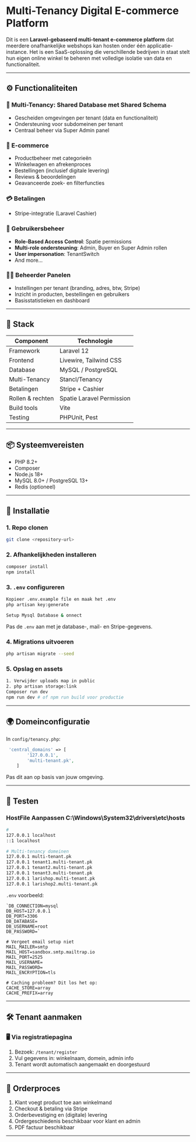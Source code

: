 # Multi-Tenancy Digital E-commerce Platform

Dit is een **Laravel-gebaseerd multi-tenant e-commerce platform** dat meerdere onafhankelijke webshops kan hosten onder één applicatie-instance. Het is een SaaS-oplossing die verschillende bedrijven in staat stelt hun eigen online winkel te beheren met volledige isolatie van data en functionaliteit.

---

## ⚙️ Functionaliteiten

### 🧩 Multi-Tenancy: Shared Database met Shared Schema

- Gescheiden omgevingen per tenant (data en functionaliteit)
- Ondersteuning voor subdomeinen per tenant
- Centraal beheer via Super Admin panel

### 🛒 E-commerce

- Productbeheer met categorieën
- Winkelwagen en afrekenproces
- Bestellingen (inclusief digitale levering)
- Reviews & beoordelingen
- Geavanceerde zoek- en filterfuncties

### 💳 Betalingen

- Stripe-integratie (Laravel Cashier)

### 👥 Gebruikersbeheer

- **Role-Based Access Control**: Spatie permissions
- **Multi-role ondersteuning**: Admin, Buyer en Super Admin rollen
- **User impersonation**: TenantSwitch
- And more…

### 🧑‍💼 Beheerder Panelen

- Instellingen per tenant (branding, adres, btw, Stripe)
- Inzicht in producten, bestellingen en gebruikers
- Basisstatistieken en dashboard

---

## 🧰 Stack

| Component | Technologie |
| --- | --- |
| Framework | Laravel 12 |
| Frontend | Livewire, Tailwind CSS |
| Database | MySQL / PostgreSQL |
| Multi-Tenancy | Stancl/Tenancy |
| Betalingen | Stripe + Cashier |
| Rollen & rechten | Spatie Laravel Permission |
| Build tools | Vite |
| Testing | PHPUnit, Pest |

---

## 📦 Systeemvereisten

- PHP 8.2+
- Composer
- Node.js 18+
- MySQL 8.0+ / PostgreSQL 13+
- Redis (optioneel)

---

## 🚀 Installatie

### 1. Repo clonen

```bash
git clone <repository-url>
```

### 2. Afhankelijkheden installeren

```bash
composer install
npm install
```

### 3. `.env` configureren

```bash
Kopieer .env.example file en maak het .env
php artisan key:generate

Setup Mysql Database & onnect
```

Pas de `.env` aan met je database-, mail- en Stripe-gegevens.

### 4. Migrations uitvoeren

```bash
php artisan migrate --seed
```

### 5. Opslag en assets

```bash
1. Verwijder uploads map in public
2. php artisan storage:link
Composer run dev
npm run dev # of npm run build voor productie

```

---

## 🌍 Domeinconfiguratie

In `config/tenancy.php`:

```php
 'central_domains' => [
        '127.0.0.1',
        'multi-tenant.pk',
    ]
```

Pas dit aan op basis van jouw omgeving.

---

## 🧪 Testen

### HostFile Aanpassen C:\Windows\System32\drivers\etc\hosts

```bash
#
127.0.0.1 localhost
::1 localhost

# Multi-tenancy domeinen
127.0.0.1 multi-tenant.pk
127.0.0.1 tenant1.multi-tenant.pk
127.0.0.1 tenant2.multi-tenant.pk
127.0.0.1 tenant3.multi-tenant.pk
127.0.0.1 larishop.multi-tenant.pk
127.0.0.1 larishop2.multi-tenant.pk
```

`.env` voorbeeld:

```
`DB_CONNECTION=mysql 
DB_HOST=127.0.0.1 
DB_PORT=3306 
DB_DATABASE= 
DB_USERNAME=root 
DB_PASSWORD=`

# Vergeet email setup niet
MAIL_MAILER=smtp
MAIL_HOST=sandbox.smtp.mailtrap.io
MAIL_PORT=2525
MAIL_USERNAME=
MAIL_PASSWORD=
MAIL_ENCRYPTION=tls

# Caching probleem? Dit los het op:
CACHE_STORE=array
CACHE_PREFIX=array
```

---

## 🛠 Tenant aanmaken

### 🖥 Via registratiepagina

1. Bezoek: `/tenant/register`
2. Vul gegevens in: winkelnaam, domein, admin info
3. Tenant wordt automatisch aangemaakt en doorgestuurd

---

## 🧾 Orderproces

1. Klant voegt product toe aan winkelmand
2. Checkout & betaling via Stripe
3. Orderbevestiging en (digitale) levering
4. Ordergeschiedenis beschikbaar voor klant en admin
5. PDF factuur beschikbaar

---
